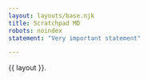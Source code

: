 ```yaml
---
layout: layouts/base.njk
title: Scratchpad MD
robots: noindex
statement: "Very important statement"

---
```


{{ layout }}.
